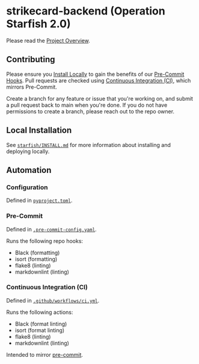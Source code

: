 # strikecard-backend (Operation Starfish 2.0)

Please read the [Project Overview](https://docs.google.com/document/d/1LDu3ReX-nmWdjed0XrI0YyilTRRPuWOKmF6_7TBK39M/edit?usp=sharing).

## Contributing

Please ensure you [Install Locally](#local-installation) to gain the benefits of our [Pre-Commit Hooks](#pre-commit).
Pull requests are checked using [Continuous Integration (CI)](#continuous-integration-ci), which mirrors Pre-Commit.

Create a branch for any feature or issue that you're working on, and submit a pull request back to main when you're done.
If you do not have permissions to create a branch, please reach out to the repo owner.

## Local Installation

See [`starfish/INSTALL.md`](./starfish/INSTALL.md) for more information about installing and deploying locally.

## Automation

### Configuration

Defined in [`pyproject.toml`](./pyproject.toml).

### Pre-Commit

Defined in [`.pre-commit-config.yaml`](.pre-commit-config.yaml).

Runs the following repo hooks:

- Black (formatting)
- isort (formatting)
- flake8 (linting)
- markdownlint (linting)

### Continuous Integration (CI)

Defined in [`.github/workflows/ci.yml`](.github/workflows/ci.yml).

Runs the following actions:

- Black (format linting)
- isort (format linting)
- flake8 (linting)
- markdownlint (linting)

Intended to mirror [pre-commit](#pre-commit).
